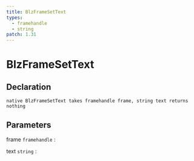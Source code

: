 ```yaml
---
title: BlzFrameSetText
types:
  - framehandle
  - string
patch: 1.31
---
```


# BlzFrameSetText

## Declaration

```jass
native BlzFrameSetText takes framehandle frame, string text returns nothing
```

## Parameters
frame `framehandle`
: 

text `string`
: 
